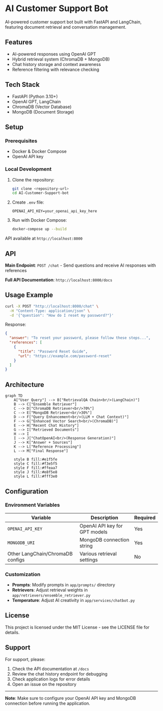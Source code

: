 # AI Customer Support Bot

AI-powered customer support bot built with FastAPI and LangChain, featuring document retrieval and conversation management.

## Features

- AI-powered responses using OpenAI GPT
- Hybrid retrieval system (ChromaDB + MongoDB)
- Chat history storage and context awareness
- Reference filtering with relevance checking

## Tech Stack

- FastAPI (Python 3.10+)
- OpenAI GPT, LangChain
- ChromaDB (Vector Database)
- MongoDB (Document Storage)

## Setup

### Prerequisites
- Docker & Docker Compose
- OpenAI API key

### Local Development

1. Clone the repository:
   ```bash
   git clone <repository-url>
   cd AI-Customer-Support-bot
   ```

2. Create `.env` file:
   ```env
   OPENAI_API_KEY=your_openai_api_key_here
   ```

3. Run with Docker Compose:
   ```bash
   docker-compose up --build
   ```

API available at `http://localhost:8000`

## API

**Main Endpoint**: `POST /chat` - Send questions and receive AI responses with references

**Full API Documentation**: `http://localhost:8000/docs`

## Usage Example

```bash
curl -X POST "http://localhost:8000/chat" \
  -H "Content-Type: application/json" \
  -d '{"question": "How do I reset my password?"}'
```

Response:
```json
{
  "answer": "To reset your password, please follow these steps...",
  "references": [
    {
      "title": "Password Reset Guide",
      "url": "https://example.com/password-reset"
    }
  ]
}
```

## Architecture

```mermaid
graph TD
    A["User Query"] --> B["RetrievalQA Chain<br/>(LangChain)"]
    B --> C["Ensemble Retriever"]
    C --> D["ChromaDB Retriever<br/>70%"]
    C --> E["MongoDB Retriever<br/>30%"]
    D --> F["Query Enhancement<br/>(LLM + Chat Context)"]
    F --> G["Enhanced Vector Search<br/>(ChromaDB)"]
    E --> H["Recent Chat History"]
    G --> I["Retrieved Documents"]
    H --> I
    I --> J["ChatOpenAI<br/>(Response Generation)"]
    J --> K["Answer + Sources"]
    K --> L["Reference Processing"]
    L --> M["Final Response"]
    
    style B fill:#e1f5fe
    style C fill:#f3e5f5
    style F fill:#ffeaa7
    style J fill:#e8f5e8
    style L fill:#fff3e0
```

## Configuration

### Environment Variables

| Variable | Description | Required |
|----------|-------------|----------|
| `OPENAI_API_KEY` | OpenAI API key for GPT models | Yes |
| `MONGODB_URI` | MongoDB connection string | Yes |
| Other LangChain/ChromaDB configs | Various retrieval settings | No |

### Customization

- **Prompts**: Modify prompts in `app/prompts/` directory
- **Retrievers**: Adjust retrieval weights in `app/retrievers/ensemble_retriever.py`
- **Temperature**: Adjust AI creativity in `app/services/chatbot.py`





## License

This project is licensed under the MIT License - see the LICENSE file for details.

## Support

For support, please:
1. Check the API documentation at `/docs`
2. Review the chat history endpoint for debugging
3. Check application logs for error details
4. Open an issue on the repository

---

**Note**: Make sure to configure your OpenAI API key and MongoDB connection before running the application.